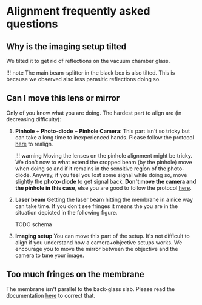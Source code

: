 # Alignment frequently asked questions

## Why is the imaging setup tilted

We tilted it to get rid of reflections on the vacuum chamber glass.

!!! note
    The main beam-splitter in the black box is also tilted.
    This is because we observed also less parasitic reflections doing so.

## Can I move this lens or mirror

Only of you know what you are doing. The hardest part to align are (in decreasing difficulty):

1. **Pinhole + Photo-diode + Pinhole Camera**: This part isn't so tricky but
    can take a long time to inexperienced hands. Please follow the protocol
    [here](./pinhole_alignment.md) to realign.

    !!! warning
        Moving the lenses on the pinhole alignment might be tricky. We don't now
        to what extend the cropped beam (by the pinhole) move when doing so and if it remains
        in the sensitive region of the photo-diode. Anyway, if you feel you lost some
        signal while doing so, move slightly the **photo-diode** to get
        signal back. **Don't move the camera and the pinhole in this case**, else you are
        good to follow the protocol [here](./pinhole_alignment.md).

2. **Laser beam** Getting the laser beam hitting the membrane in a nice way can
    take time. If you don't see fringes it means the
    you are in the situation depicted in the following figure.

    TODO schema

3. **Imaging setup** You can move this part of the setup. It's not difficult to align
    if you understand how a camera+objective setups works. We encourage you to move the mirror between
    the objective and the camera to tune your image.

## Too much fringes on the membrane

The membrane isn't parallel to the back-glass slab. Please read the documentation [here](TODO) to correct that.
